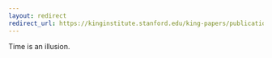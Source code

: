 ```yaml
---
layout: redirect
redirect_url: https://kinginstitute.stanford.edu/king-papers/publications/knock-midnight-inspiration-great-sermons-reverend-martin-luther-king-jr-10
---
```


Time is an illusion.
